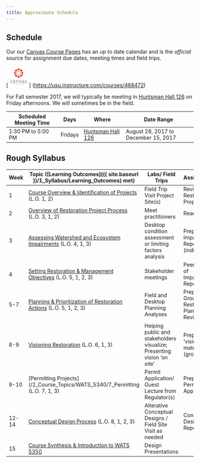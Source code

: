 ```yaml
---
title: Approximate Schedule
---
```


## Schedule

Our our [Canvas Course Pages](https://usu.instructure.com/courses/468472) has an up to date calendar and is the *official* source for assignment due dates, meeting times and field trips.

[![canvas_logo](assets/Images/canvas_logo.png)] (https://usu.instructure.com/courses/468472)

For Fall semester 2017, we will typically be meeting in [Huntsman Hall 126](https://www.usu.edu/map/index.cfm?id=678) on Friday afternoons. We will sometimes be in the field.  

| Scheduled Meeting Time | Days    | Where                                    | Date Range                           |
| ---------------------- | ------- | ---------------------------------------- | ------------------------------------ |
| 1:30 PM to 5:00 PM     | Fridays | [Huntsman Hall 126](https://www.usu.edu/map/index.cfm?id=678) | August 28, 2017 to December 15, 2017 |

## Rough Syllabus


| Week  | Topic ([Learning Outcomes]({{ site.baseurl }}/1_Syllabus/Learning_Outcomes) met) | Labs/ Field Trips                        | Assignments                              |
| ----- | ---------------------------------------- | ---------------------------------------- | ---------------------------------------- |
| 1     | [Course Overview & Identification of Projects](/2_Course_Topics/WATS_5340/1_Course_I_Overview) (L.O. 1, 2) | Field Trip Visit Project Site(s)         | Review Restoration Proposals             |
| 2     | [Overview of Restoration Project Process](/2_Course_Topics/WATS_5340/2_Restoration_Process) (L.O. 3, 1, 2) | Meet practitioners                       | Reading                                  |
| 3     | [Assessing Watershed and Ecosystem Impairments](/2_Course_Topics/WATS_5340/3_Assessing_Condition) (L.O. 4, 1, 3) | Desktop condition assessment or limiting factors analysis | Prepare Impairment Report (individual)   |
| 4     | [Setting Restoration & Management Objectives](/2_Course_Topics/WATS_5340/4_Management_Objectives) (L.O. 5, 1, 2, 3) | Stakeholder meetings                     | Peer Reviews of Impairment Reports       |
| 5-7   | [Planning & Prioritization of Restoration Actions](/2_Course_Topics/WATS_5340/5_Planning_Prioritization) (L.O. 5, 1, 2, 3) | Field and Desktop Planning Analyses      | Prepare Group Restoration Plan / Peer Reviews |
| 8-9   | [Visioning Restoration](/2_Course_Topics/WATS_5340/6_Visioning) (L.O. 6, 1, 3)     | Helping public and stakeholders visualize; Presenting vision ‘on site’ | Prepare ‘visioning’ materials (group)    |
| 9-10  | [Permitting Projects](/2_Course_Topics/WATS_5340/7_Permitting (L.O. 7, 1, 3)       | Permit Application/ Guest Lecture from Regulator(s) | Prepare Permit Applications              |
| 12-14 | [Conceptual Design Process](/2_Course_Topics/WATS_5340/8_Conceptual_Design) (L.O. 8, 1, 2, 3) | Alterative Conceptual Designs / Field Site Visit as needed | Conceptual Design Reports                |
| 15    | [Course Synthesis & Introduction to WATS 5350](/2_Course_Topics/WATS_5340/9_Course_I_Synthesis) | Design Presentations                     |                                          |